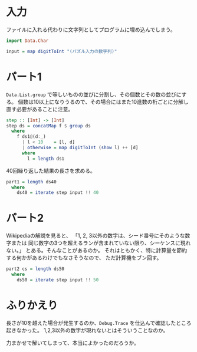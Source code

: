 # 入力

ファイルに入れる代わりに文字列としてプログラムに埋め込んでしまう。

```haskell
import Data.Char

input = map digitToInt "(パズル入力の数字列)"
```

# パート1

`Data.List.group` で等しいものの並びに分割し、その個数とその数の並びにする。
個数は10以上になりうるので、その場合にはまた10進数の桁ごとに分解し直す必要があることに注意。

```haskell
step :: [Int] -> [Int]
step ds = concatMap f $ group ds
  where
    f ds1@(d:_)
      | l < 10    = [l, d]
      | otherwise = map digitToInt (show l) ++ [d]
      where
        l = length ds1
```

40回繰り返した結果の長さを求める。

```haskell
part1 = length ds40
  where
    ds40 = iterate step input !! 40
```

# パート2

Wikipediaの解説を見ると、
「1, 2, 3以外の数字は、シード番号にそのような数字または
同じ数字の3つを超えるランが含まれていない限り、シーケンスに現れない。」
とある。そんなことがあるのか。
それはともかく、特に計算量を節約する何かがあるわけでもなさそうなので、
ただ計算機をブン回す。

```haskell
part2 cs = length ds50
  where
    ds50 = iterate step input !! 50
```

# ふりかえり

長さが10を越えた場合が発生するのか、`Debug.Trace` を仕込んで確認したところ起きなかった。
1,2,3以外の数字が現れないとはそういうことなのか。

力まかせで解いてしまって、本当によかったのだろうか。
